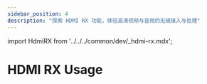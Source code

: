 ```yaml
---
sidebar_position: 4
description: "探索 HDMI RX 功能，体验高清视频与音频的无缝接入与处理"
---
```


import HdmiRX from '../../../common/dev/\_hdmi-rx.mdx';

# HDMI RX Usage

<HdmiRX />
